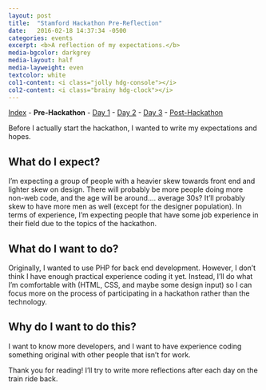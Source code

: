 ```yaml
---
layout: post
title:  "Stamford Hackathon Pre-Reflection"
date:   2016-02-18 14:37:34 -0500
categories: events
excerpt: <b>A reflection of my expectations.</b>
media-bgcolor: darkgrey
media-layout: half
media-layweight: even
textcolor: white
col1-content: <i class="jolly hdg-console"></i>
col2-content: <i class="brainy hdg-clock"></i>
---
```

[Index](../../../../hackathon/2016/02/23/hackathon-index.html) - **Pre-Hackathon** - [Day 1](../../../../hackathon/2016/02/19/hackathon-day-1.html) - [Day 2](../../../../hackathon/2016/02/20/hackathon-day-2.html) - [Day 3](../../../../hackathon/2016/02/21/hackathon-day-3.html) - [Post-Hackathon](../../../../hackathon/2016/02/23/hackathon-post.html)

Before I actually start the hackathon, I wanted to write my expectations and hopes.

## What do I expect?

I’m expecting a group of people with a heavier skew towards front end and lighter skew on design. There will probably be more people doing more non-web code, and the age will be around.... average 30s? It’ll probably skew to have more men as well (except for the designer population). In terms of experience, I’m expecting people that have some job experience in their field due to the topics of the hackathon.

## What do I want to do?

Originally, I wanted to use PHP for back end development. However, I don’t think I have enough practical experience coding it yet. Instead, I’ll do what I’m comfortable with (HTML, CSS, and maybe some design input) so I can focus more on the process of participating in a hackathon rather than the technology.

## Why do I want to do this?

I want to know more developers, and I want to have experience coding something original with other people that isn’t for work.

Thank you for reading! I’ll try to write more reflections after each day on the train ride back.
